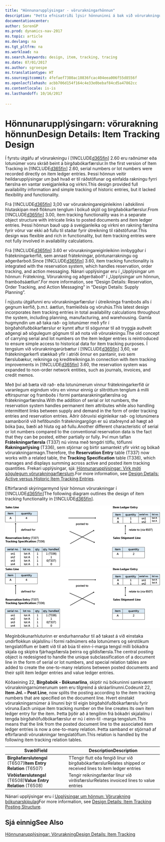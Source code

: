 ```yaml
---
title: "Hönnunarupplýsingar - vörurakningarhönnun"
description: "Þetta efnisatriði lýsir hönnuninni á bak við vörurakningu í [!INCLUDE[d365fin](includes/d365fin_md.md)]."
documentationcenter: 
author: SorenGP
ms.prod: dynamics-nav-2017
ms.topic: article
ms.devlang: na
ms.tgt_pltfrm: na
ms.workload: na
ms.search.keywords: design, item, tracking, tracing
ms.date: 07/01/2017
ms.author: sgroespe
ms.translationtype: HT
ms.sourcegitcommit: 4fefaef7380ac10836fcac404eea006f55d8556f
ms.openlocfilehash: acbb706d154f164c4e33e0bebaf84cd5a47862cc
ms.contentlocale: is-is
ms.lasthandoff: 10/16/2017

---
```

# <a name="design-details-item-tracking-design"></a><span data-ttu-id="b9db4-103">Hönnunarupplýsingarn: vörurakning hönnun</span><span class="sxs-lookup"><span data-stu-id="b9db4-103">Design Details: Item Tracking Design</span></span>
<span data-ttu-id="b9db4-104">Í fyrstu útgáfu af vörurakningu í [!INCLUDE[d365fin](includes/d365fin_md.md)] 2.60 eru raðnúmer eða lotunúmer voru skráð beint á birgðabókarfærslur.</span><span class="sxs-lookup"><span data-stu-id="b9db4-104">In the first version of Item Tracking in [!INCLUDE[d365fin](includes/d365fin_md.md)] 2.60, serial numbers or lot numbers were recorded directly on item ledger entries.</span></span> <span data-ttu-id="b9db4-105">Þessi hönnun veitir heildarupplýsingar um það hvað er til ráðstöfunar og einfalda rakningu fyrri færslna en vantar sveigjanleika og virkni.</span><span class="sxs-lookup"><span data-stu-id="b9db4-105">This design provided full availability information and simple tracking of historic entries, but it lacked flexibility and functionality.</span></span>  

<span data-ttu-id="b9db4-106">Frá [!INCLUDE[d365fin](includes/d365fin_md.md)] 3,00 var vörurakningareiginleikinn í aðskilinni hlutaskipan með flóknum tenglum í bókuð skjöl og birgðabókarfærslur.</span><span class="sxs-lookup"><span data-stu-id="b9db4-106">From [!INCLUDE[d365fin](includes/d365fin_md.md)] 3.00, item tracking functionality was in a separate object structure with intricate links to posted documents and item ledger entries.</span></span> <span data-ttu-id="b9db4-107">Þessi hönnun bauð upp á sveigjanleika og virkni en rakning færslna fyrir vörur var ekki að fullu til staðar fyrir útreikning til ráðstöfunar.</span><span class="sxs-lookup"><span data-stu-id="b9db4-107">This design was flexible and rich in functionality, but item tracking entries were not fully involved in availability calculations.</span></span>  

<span data-ttu-id="b9db4-108">Frá [!INCLUDE[d365fin](includes/d365fin_md.md)] 3.60 er vörurakningareiginleikinn innbyggður í frátekningarkerfið,  sem annast frátekningar, pöntunarrakningu og aðgerðarboð.</span><span class="sxs-lookup"><span data-stu-id="b9db4-108">Since [!INCLUDE[d365fin](includes/d365fin_md.md)] 3.60, item tracking functionality is integrated with the reservation system, which handles reservation, order tracking, and action messaging.</span></span> <span data-ttu-id="b9db4-109">Nánari upplýsingar eru í „Upplýsingar um hönnun: Frátekning, Vörurakning og aðgerðaboð“ í „Upplýsingar um hönnun, framboðsáætlun“.</span><span class="sxs-lookup"><span data-stu-id="b9db4-109">For more information, see “Design Details: Reservation, Order Tracking, and Action Messaging” in “Design Details: Supply Planning”.</span></span>  

<span data-ttu-id="b9db4-110">Í nýjustu útgáfunni eru vörurakningarfærslur í útreikninga framboðs alls í gegnum kerfið, þ.m.t. áætlun, framleiðsla og vöruhús.</span><span class="sxs-lookup"><span data-stu-id="b9db4-110">This latest design incorporates item tracking entries in total availability calculations throughout the system, including planning, manufacturing, and warehousing.</span></span> <span data-ttu-id="b9db4-111">Gamla hugmyndin um að taka rað- og lotunúmer með yfir í birgðahöfuðbókarfærslur er kynnt aftur til sögunnar til að tryggja auðvelt aðgengi að sögulegum gögnum til að nota við vörurakningu.</span><span class="sxs-lookup"><span data-stu-id="b9db4-111">The old concept of carrying serial and lot numbers on the item ledger entries is reintroduced to ensure simple access to historical data for item tracking purposes.</span></span> <span data-ttu-id="b9db4-112">Í tengslum við vörurakningarúrbætur í [!INCLUDE[d365fin](includes/d365fin_md.md)] 3,60, var frátekningarkerfi stækkað yfir í atriði önnur en pantanir, svo sem færslubækur, reikninga og kreditreikninga.</span><span class="sxs-lookup"><span data-stu-id="b9db4-112">In connection with item tracking improvements in [!INCLUDE[d365fin](includes/d365fin_md.md)] 3.60, the reservation system was expanded to non-order network entities, such as journals, invoices, and credit memos.</span></span>  

<span data-ttu-id="b9db4-113">Með því að bæta við rað- eða lotunúmerum vinnur frátekningarkerfið úr varanlegum eigindum vöru en vinnur einnig úr slitróttum tenglum á milli eftirspurnar og framboðs í formi pantanarakningafærslna og frátekningarfærslna.</span><span class="sxs-lookup"><span data-stu-id="b9db4-113">With the addition of serial or lot numbers, the reservation system handles permanent item attributes while also handling intermittent links between supply and demand in the form of order tracking entries and reservation entries.</span></span> <span data-ttu-id="b9db4-114">Aðrir öðruvísi eiginleikar rað- og lotunúmera samanborið við hefðbundin frátekningargögn er sú staðreynd að hægt að bóka þau, bæði að hluta og að fullu.</span><span class="sxs-lookup"><span data-stu-id="b9db4-114">Another different characteristic of serial or lot numbers compared to the conventional reservation data is the fact that they can be posted, either partially or fully.</span></span> <span data-ttu-id="b9db4-115">Því mun taflan **Frátekningarfærsla** (T337) nú vinna með tengdri töflu, töflunni **Rakningarlýsing** (T336), sem stjórnar og birtir samantekt yfir virkt og bókað vörurakningarmagn.</span><span class="sxs-lookup"><span data-stu-id="b9db4-115">Therefore, the **Reservation Entry** table (T337) now works with a related table, the **Tracking Specification** table (T336), which manages and displays summing across active and posted item tracking quantities.</span></span> <span data-ttu-id="b9db4-116">Frekari upplýsingar, sjá: [Hönnunarupplýsingar: Virk móti sögulegum vörurakningarfærslum](design-details-active-versus-historic-item-tracking-entries.md).</span><span class="sxs-lookup"><span data-stu-id="b9db4-116">For more information, see [Design Details: Active versus Historic Item Tracking Entries](design-details-active-versus-historic-item-tracking-entries.md).</span></span>  

<span data-ttu-id="b9db4-117">Eftirfarandi skýringarmynd lýsir hönnun vörurakningar í [!INCLUDE[d365fin](includes/d365fin_md.md)]</span><span class="sxs-lookup"><span data-stu-id="b9db4-117">The following diagram outlines the design of item tracking functionality in [!INCLUDE[d365fin](includes/d365fin_md.md)].</span></span>  

<span data-ttu-id="b9db4-118">![Vörurakning hönnun](media/design_details_item_tracking_design.png "hönnun_upplýsingar_vara_rekja_hönnun")</span><span class="sxs-lookup"><span data-stu-id="b9db4-118">![Item tracking design](media/design_details_item_tracking_design.png "design_details_item_tracking_design")</span></span>  

<span data-ttu-id="b9db4-119">Meginbókunarhluturinn er endurhannaður til að takast á við einstaka undirflokkun skjalslínu í formi raðnúmers eða lotunúmers og sérstökum tengslatöflum er bætt við til að búa til einn-í-marga tengsl milli bókaðra skjala og skiptra fjárhagsfærsla þeirra og gildisfærsla.</span><span class="sxs-lookup"><span data-stu-id="b9db4-119">The central posting object is redesigned to handle the unique subclassification of a document line in the form of serial or lot numbers, and special relation tables are added to create the one-to-many relations between posted documents and their split item ledger entries and value ledger entries.</span></span>  

<span data-ttu-id="b9db4-120">Kóðaeining 22, **Birgðabók - Bókunarlína**, skiptir nú bókuninni samkvæmt vörurakningarnúmerunum sem eru tilgreind á skráarlínunni.</span><span class="sxs-lookup"><span data-stu-id="b9db4-120">Codeunit 22, **Item Jnl. – Post Line**, now splits the posting according to the item tracking numbers that are specified on the document line.</span></span> <span data-ttu-id="b9db4-121">Hvert einstakt vörurakningarnúmer á línunni býr til eigin birgðahöfuðbókarfærslu fyrir vöruna.</span><span class="sxs-lookup"><span data-stu-id="b9db4-121">Each unique item tracking number on the line creates its own item ledger entry for the item.</span></span> <span data-ttu-id="b9db4-122">Þetta þýðir að á tengilinn frá bókaðri skjalalínu í tengda birgðahöfuðbókarfærslur er nú í einn-til -marga tengslum.</span><span class="sxs-lookup"><span data-stu-id="b9db4-122">This means that the link from the posted document line to the associated item ledger entries is now a one-to-many relation.</span></span> <span data-ttu-id="b9db4-123">Þetta samband er stjórnað af eftirfarandi vörurakningar tengslatöflum.</span><span class="sxs-lookup"><span data-stu-id="b9db4-123">This relation is handled by the following item tracking relation tables.</span></span>  

|<span data-ttu-id="b9db4-124">Svæði</span><span class="sxs-lookup"><span data-stu-id="b9db4-124">Field</span></span>|<span data-ttu-id="b9db4-125">Description</span><span class="sxs-lookup"><span data-stu-id="b9db4-125">Description</span></span>|  
|---------------|---------------------------------------|  
|<span data-ttu-id="b9db4-126">**Birgðafærslutengsl** (T6507)</span><span class="sxs-lookup"><span data-stu-id="b9db4-126">**Item Entry Relation** (T6507)</span></span>|<span data-ttu-id="b9db4-127">TTengir flutt eða fengið línur við birgðabókarfærslur</span><span class="sxs-lookup"><span data-stu-id="b9db4-127">Relates shipped or received lines to item ledger entries</span></span>|  
|<span data-ttu-id="b9db4-128">**Virðisfærslutengsl** (T6508)</span><span class="sxs-lookup"><span data-stu-id="b9db4-128">**Value Entry Relation** (T6508)</span></span>|<span data-ttu-id="b9db4-129">Tengir reikningsfærðar línur við virðisfærslur</span><span class="sxs-lookup"><span data-stu-id="b9db4-129">Relates invoiced lines to value entries</span></span>|  

<span data-ttu-id="b9db4-130">Nánari upplýsingar eru í [Upplýsingar um hönnun: Vörurakning bókunarskipulag](design-details-item-tracking-posting-structure.md)</span><span class="sxs-lookup"><span data-stu-id="b9db4-130">For more information, see [Design Details: Item Tracking Posting Structure](design-details-item-tracking-posting-structure.md).</span></span>  

## <a name="see-also"></a><span data-ttu-id="b9db4-131">Sjá einnig</span><span class="sxs-lookup"><span data-stu-id="b9db4-131">See Also</span></span>  
[<span data-ttu-id="b9db4-132">Hönnunarupplýsingar: Vörurakning</span><span class="sxs-lookup"><span data-stu-id="b9db4-132">Design Details: Item Tracking</span></span>](design-details-item-tracking.md)


